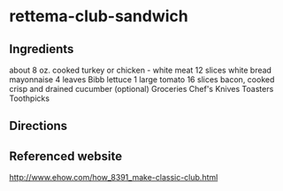 # rettema-club-sandwich

## Ingredients
about 8 oz. cooked turkey or chicken - white meat
12 slices white bread
mayonnaise
4 leaves Bibb lettuce
1 large tomato
16 slices bacon, cooked crisp and drained
cucumber (optional)
Groceries
Chef's Knives
Toasters
Toothpicks


## Directions


## Referenced website
http://www.ehow.com/how_8391_make-classic-club.html